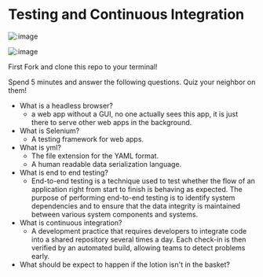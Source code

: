 # Testing and Continuous Integration

![:image](http://4.bp.blogspot.com/-MyXQLlk8VGc/U80eH-eo-fI/AAAAAAAAAwI/8Zrx7uZFR4A/s1600/download.jpg)

![:image](https://travis-ci.org/ChristopherJohnson25/express_app.svg?branch=master)

First Fork and clone this repo to your terminal!

Spend 5 minutes and answer the following questions.
Quiz your neighbor on them!

- What is a headless browser?
	- a web app without a GUI, no one actually sees this app, it is just there to serve other web apps in the background.
- What is Selenium?
	- A testing framework for web apps. 
- What is yml?
	- The file extension for the YAML format. 
	- A human readable data serialization language. 
- What is end to end testing?
	- End-to-end testing is a technique used to test whether the flow of an application right from start to finish is behaving as expected. The purpose of performing end-to-end testing is to identify system dependencies and to ensure that the data integrity is maintained between various system components and systems.
- What is continuous integration?
	- A development practice that requires developers to integrate code into a shared repository several times a day. Each check-in is then verified by an automated build, allowing teams to detect problems early.
- What should be expect to happen if the lotion isn't in the basket?

